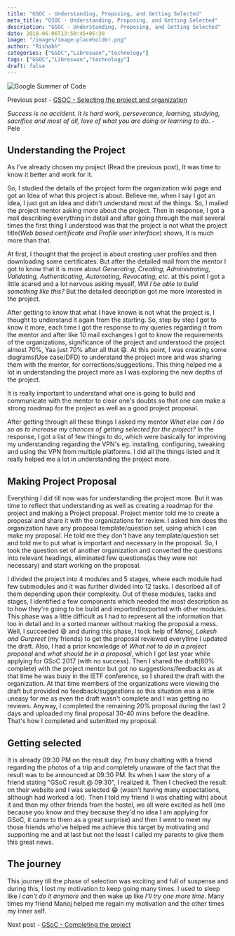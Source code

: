 ```yaml
---
title: "GSOC - Understanding, Proposing, and Getting Selected"
meta_title: "GSOC - Understanding, Proposing, and Getting Selected"
description: "GSOC - Understanding, Proposing, and Getting Selected"
date: 2018-06-06T13:50:45+05:30
image: "/images/image-placeholder.png"
author: "Rishabh"
categories: ["GSOC","Libreswan","technology"]
tags: ["GSOC","Libreswan","technology"]
draft: false
---
```


![Google Summer of Code](/images/gsoc-logo.svg)


Previous post - [GSOC - Selecting the project and organization](/blog/gsoc-selecting-the-project-and-organization/)

*Success is no accident. It is hard work, perseverance, learning, studying, sacrifice and most of all, love of what you are doing or learning to do*. - Pele

## Understanding the Project
As I've already chosen my project (Read the previous post), It was time to know it better and work for it.

So, I studied the details of the project form the organization wiki page and got an Idea of what this project is about. Believe me, when I say I got an Idea, I just got an Idea and didn't understand most of the things. So, I mailed the project mentor asking more about the project. Then in response, I got a mail describing everything in detail and after going through the mail several times the first thing I understood was that the project is not what the project title(*Web based certificate and Profile user interface*) shows, It is much more than that.

At first, I thought that the project is about creating user profiles and then downloading some certificates. But after the detailed mail from the mentor I got to know that it is more about *Generating, Creating, Administrating, Validating, Authenticating, Automating, Revocating, etc.* at this point I got a little scared and a lot nervous asking myself, *Will I be able to build something like this?* But the detailed description got me more interested in the project.

After getting to know that what I have known is not what the project is, I thought to understand it again from the starting.
So, step by step I got to know it more, each time I got the response to my queries regarding it from the mentor and after like 10 mail exchanges I got to know the requirements of the organizations, significance of the project and understood the project almost 70%, Yaa just 70% after all that :smile:. At this point, I was creating some diagrams(Use case/DFD) to understand the project more and was sharing them with the mentor, for corrections/suggestions. This thing helped me a lot in understanding the project more as I was exploring the new depths of the project.

It is really important to understand what one is going to build and communicate with the mentor to clear one's doubts so that one can make a strong roadmap for the project as well as a good project proposal.

After getting through all these things I asked my mentor *What else can I do so as to increase my chances of getting selected for the project?* In the response, I got a list of few things to do, which were basically for improving my understanding regarding the VPN's eg. installing, configuring, tweaking and using the VPN from multiple platforms. I did all the things listed and It really helped me a lot in understanding the project more.

## Making Project Proposal
Everything I did till now was for understanding the project more. But it was time to reflect that understanding as well as creating a roadmap for the project and making a Project proposal. Project mentor told me to create a proposal and share it with the organizations for review. I asked him does the organization have any proposal template/question set, using which I can make my proposal. He told me they don't have any template/question set and told me to put what is important and necessary in the proposal. So, I took the question set of another organization and converted the questions into relevant headings, eliminated few questions(as they were not necessary) and start working on the proposal.

I divided the project into 4 modules and 5 stages, where each module had few submodules and it was further divided into 12 tasks. I described all of them depending upon their complexity. Out of these modules, tasks and stages, I identified a few components which needed the most description as to how they're going to be build and imported/exported with other modules.
This phase was a little difficult as I had to represent all the information that too in detail and in a sorted manner without making the proposal a mess. Well, I succeeded :smile: and during this phase, I took help of *Manoj, Lokesh and Gurpreet* (my friends) to get the proposal reviewed everytime I updated the draft. Also, I had a prior knowledge of *What not to do in a project proposal* and *what should be in a proposal*, which I got last year while applying for GSoC 2017 (with no success).
Then I shared the draft(80% complete) with the project mentor but got no suggestions/feedbacks as at that time he was busy in the IETF conference, so I shared the draft with the organization. At that time members of the organizations were viewing the draft but provided no feedback/suggestions so this situation was a little uneasy for me as even the draft wasn't complete and I was getting no reviews. Anyway, I completed the remaining 20% proposal during the last 2 days and uploaded my final proposal 30-40 mins before the deadline. That's how I completed and submitted my proposal.

## Getting selected
It is already 09:30 PM on the result day, I'm busy chatting with a friend regarding the photos of a trip and completely unaware of the fact that the result was to be announced at 09:30 PM. Its when I saw the story of a friend stating "GSoC result @ 09:30", I realized it. Then I checked the result on their website and I was selected :joy: (wasn't having many expectations, although had worked a lot). Then I told my friend (i was chatting with) about it and then my other friends from the hostel, we all were excited as hell (me because you know and they because they'd no idea I am applying for GSoC, it came to them as a great surprise) and then I went to meet my those friends who've helped me achieve this target by motivating and supporting me and at last but not the least I called my parents to give them this great news.

## The journey
This journey till the phase of selection was exciting and full of suspense and during this, I lost my motivation to keep going many times. I used to sleep like *I can't do it anymore* and then wake up like *I'll try one more time*. Many times my friend Manoj helped me regain my motivation and the other times my inner self.

Next post - [GSoC - Completing the project](/blog/gsoc-completing-the-project/)
